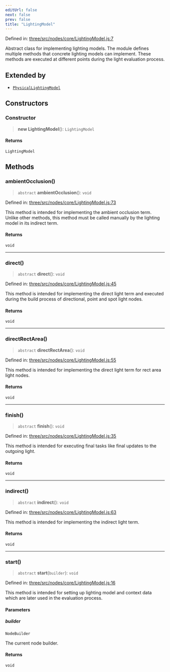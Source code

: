```yaml
---
editUrl: false
next: false
prev: false
title: "LightingModel"
---
```


Defined in: [three/src/nodes/core/LightingModel.js:7](https://github.com/DefinitelyMaybe/three-i18n/blob/fa57b79433d1c349ffb23a78727299c8d4190136/three/src/nodes/core/LightingModel.js#L7)

Abstract class for implementing lighting models. The module defines
multiple methods that concrete lighting models can implement. These
methods are executed at different points during the light evaluation
process.

## Extended by

- [`PhysicalLightingModel`](/reference/threewebgpu/classes/physicallightingmodel/)

## Constructors

### Constructor

> **new LightingModel**(): `LightingModel`

#### Returns

`LightingModel`

## Methods

### ambientOcclusion()

> `abstract` **ambientOcclusion**(): `void`

Defined in: [three/src/nodes/core/LightingModel.js:73](https://github.com/DefinitelyMaybe/three-i18n/blob/fa57b79433d1c349ffb23a78727299c8d4190136/three/src/nodes/core/LightingModel.js#L73)

This method is intended for implementing the ambient occlusion term.
Unlike other methods, this method must be called manually by the lighting
model in its indirect term.

#### Returns

`void`

***

### direct()

> `abstract` **direct**(): `void`

Defined in: [three/src/nodes/core/LightingModel.js:45](https://github.com/DefinitelyMaybe/three-i18n/blob/fa57b79433d1c349ffb23a78727299c8d4190136/three/src/nodes/core/LightingModel.js#L45)

This method is intended for implementing the direct light term and
executed during the build process of directional, point and spot light nodes.

#### Returns

`void`

***

### directRectArea()

> `abstract` **directRectArea**(): `void`

Defined in: [three/src/nodes/core/LightingModel.js:55](https://github.com/DefinitelyMaybe/three-i18n/blob/fa57b79433d1c349ffb23a78727299c8d4190136/three/src/nodes/core/LightingModel.js#L55)

This method is intended for implementing the direct light term for
rect area light nodes.

#### Returns

`void`

***

### finish()

> `abstract` **finish**(): `void`

Defined in: [three/src/nodes/core/LightingModel.js:35](https://github.com/DefinitelyMaybe/three-i18n/blob/fa57b79433d1c349ffb23a78727299c8d4190136/three/src/nodes/core/LightingModel.js#L35)

This method is intended for executing final tasks like final updates
to the outgoing light.

#### Returns

`void`

***

### indirect()

> `abstract` **indirect**(): `void`

Defined in: [three/src/nodes/core/LightingModel.js:63](https://github.com/DefinitelyMaybe/three-i18n/blob/fa57b79433d1c349ffb23a78727299c8d4190136/three/src/nodes/core/LightingModel.js#L63)

This method is intended for implementing the indirect light term.

#### Returns

`void`

***

### start()

> `abstract` **start**(`builder`): `void`

Defined in: [three/src/nodes/core/LightingModel.js:16](https://github.com/DefinitelyMaybe/three-i18n/blob/fa57b79433d1c349ffb23a78727299c8d4190136/three/src/nodes/core/LightingModel.js#L16)

This method is intended for setting up lighting model and context data
which are later used in the evaluation process.

#### Parameters

##### builder

`NodeBuilder`

The current node builder.

#### Returns

`void`
